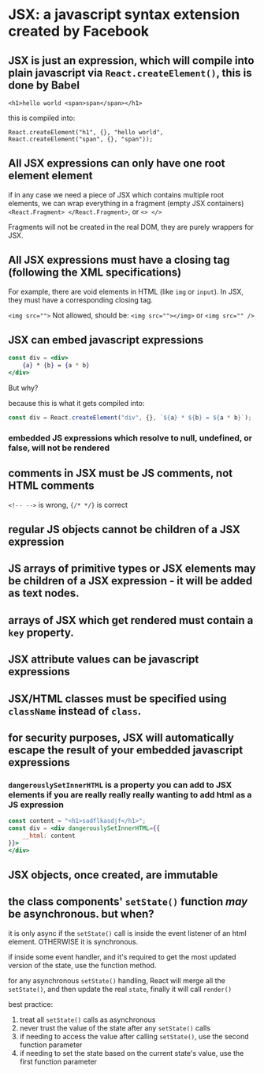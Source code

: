 # JSX: a javascript syntax extension created by Facebook

## JSX is just an expression, which will compile into plain javascript via `React.createElement()`, this is done by Babel

`<h1>hello world <span>span</span></h1>`

this is compiled into:

`React.createElement("h1", {}, "hello world", React.createElement("span", {}, "span"));`

## All JSX expressions can only have one root element element

if in any case we need a piece of JSX which contains multiple root elements, we can wrap everything in a fragment (empty JSX containers) `<React.Fragment> </React.Fragment>`, or `<> </>`

Fragments will not be created in the real DOM, they are purely wrappers for JSX.

## All JSX expressions must have a closing tag (following the XML specifications)

For example, there are void elements in HTML (like `img` or `input`). In JSX, they must have a corresponding closing tag.

`<img src="">` Not allowed, should be: `<img src=""></img>` or `<img src="" />`

## JSX can embed javascript expressions

```jsx
const div = <div>
    {a} * {b} = {a * b}
</div>
```

But why?

because this is what it gets compiled into:

```js
const div = React.createElement("div", {}, `${a} * ${b} = ${a * b}`);
```

### embedded JS expressions which resolve to null, undefined, or false, will not be rendered

## comments in JSX must be JS comments, not HTML comments

`<!-- -->` is wrong, `{/* */}` is correct

## regular JS objects cannot be children of a JSX expression

## JS arrays of primitive types or JSX elements may be children of a JSX expression - it will be added as text nodes.

## arrays of JSX which get rendered must contain a `key` property.

## JSX attribute values can be javascript expressions

## JSX/HTML classes must be specified using `className` instead of `class`.

## for security purposes, JSX will automatically escape the result of your embedded javascript expressions

### `dangerouslySetInnerHTML` is a property you can add to JSX elements if you are really really really wanting to add html as a JS expression

```jsx
const content = "<h1>sadflkasdjf</h1>";
const div = <div dangerouslySetInnerHTML={{
    __html: content
}}>
</div>
```

## JSX objects, once created, are immutable

## the class components' `setState()` function *may* be asynchronous. but when?

it is only async if the `setState()` call is inside the event listener of an html element. OTHERWISE it is synchronous.

if inside some event handler, and it's required to get the most updated version of the state, use the function method.

for any asynchronous `setState()` handling, React will merge all the `setState()`, and then update the real `state`, finally it will call `render()`

best practice:
1. treat all `setState()` calls as asynchronous
2. never trust the value of the state after any `setState()` calls
3. if needing to access the value after calling `setState()`, use the second function parameter
4. if needing to set the state based on the current state's value, use the first function parameter

